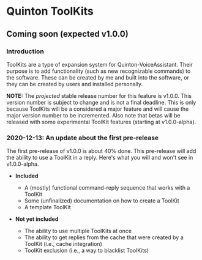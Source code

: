 # Quinton ToolKits

## Coming soon (expected v1.0.0)

### Introduction

ToolKits are a type of expansion system for Quinton-VoiceAssistant. Their purpose is to add functionality
(such as new recognizable commands) to the software. These can be created by me and built into the software,
or they can be created by users and installed personally.

**NOTE:** The _projected_ stable release number for this feature is v1.0.0. This version number is subject to
change and is not a final deadline. This is only because ToolKits will be a considered a major feature and will
cause the major version number to be incremented. Also note that betas will be released with some experimental
ToolKit features (starting at v1.0.0-alpha).

### 2020-12-13: An update about the first pre-release

The first pre-release of v1.0.0 is about 40% done. This pre-release will add the ability to use a ToolKit in a reply.
Here's what you will and won't see in v1.0.0-alpha.

* **Included**
  * A (mostly) functional command-reply sequence that works with a ToolKit
  * Some (unfinalized) documentation on how to create a ToolKit
  * A template ToolKit
  
* **Not yet included**
  * The ability to use multiple ToolKits at once
  * The ability to get replies from the cache that were created by a ToolKit (i.e., cache integration)
  * ToolKit exclusion (i.e., a way to blacklist ToolKits)
